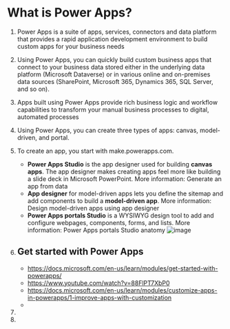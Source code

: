 # What is Power Apps?
1. Power Apps is a suite of apps, services, connectors and data platform that provides a rapid application development environment to build custom apps for your business needs
1. Using Power Apps, you can quickly build custom business apps that connect to your business data stored either in the underlying data platform (Microsoft Dataverse) or in various online and on-premises data sources (SharePoint, Microsoft 365, Dynamics 365, SQL Server, and so on).
2. Apps built using Power Apps provide rich business logic and workflow capabilities to transform your manual business processes to digital, automated processes
3. Using Power Apps, you can create three types of apps: canvas, model-driven, and portal.
4. To create an app, you start with make.powerapps.com.
    - **Power Apps Studio** is the app designer used for building **canvas apps**. The app designer makes creating apps feel more like building a slide deck in Microsoft PowerPoint. More information: Generate an app from data
    - **App designer** for model-driven apps lets you define the sitemap and add components to build a **model-driven app**. More information: Design model-driven apps using app designer
    - **Power Apps portals Studio** is a WYSIWYG design tool to add and configure webpages, components, forms, and lists. More information: Power Apps portals Studio anatomy
    ![image](https://user-images.githubusercontent.com/20516321/115822800-c53ec280-a422-11eb-921e-8594bedc495b.png)

5. ## Get started with Power Apps
    - https://docs.microsoft.com/en-us/learn/modules/get-started-with-powerapps/
    - https://www.youtube.com/watch?v=88FlPT7XbP0
    - https://docs.microsoft.com/en-us/learn/modules/customize-apps-in-powerapps/1-improve-apps-with-customization
    - 
1. 
7. 
